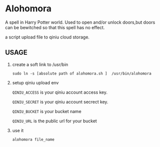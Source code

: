 # Alohomora

A spell in Harry Potter world.
Used to open and/or unlock doors,but doors can be bewitched so that this spell has no effect.

a script upload file to qiniu cloud storage.

## USAGE

1. create a soft link to /usr/bin

   `sudo ln -s [absolute path of alohomora.sh ]  /usr/bin/alohomora`

2. setup qiniu upload env

   `QINIU_ACCESS` is your qiniu account access key.

   `QINIU_SECRET` is your qiniu account secrect key.

   `QINIU_BUCKET` is your bucket name

   `QINIU_URL` is the public url for your bucket

3. use it

   `alohomora file_name`

